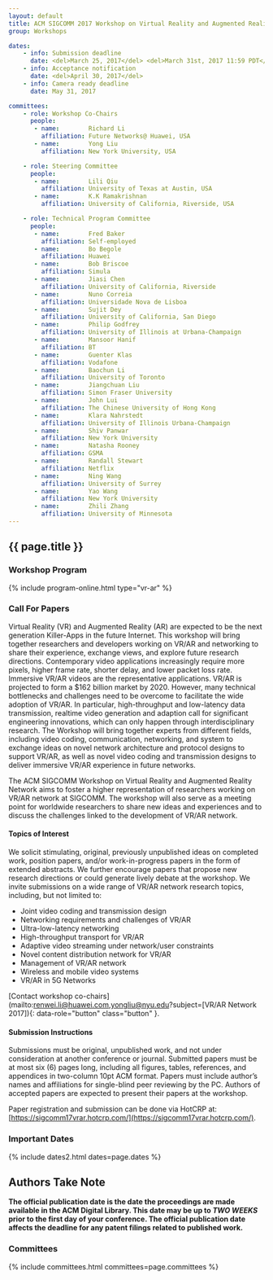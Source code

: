```yaml
---
layout: default
title: ACM SIGCOMM 2017 Workshop on Virtual Reality and Augmented Reality Network (VR/AR Network 2017)
group: Workshops

dates:
    - info: Submission deadline
      date: <del>March 25, 2017</del> <del>March 31st, 2017 11:59 PDT</del>
    - info: Acceptance notification
      date: <del>April 30, 2017</del>
    - info: Camera ready deadline
      date: May 31, 2017

committees:
    - role: Workshop Co-Chairs
      people:
       - name:        Richard Li
         affiliation: Future Networks@ Huawei, USA
       - name:        Yong Liu
         affiliation: New York University, USA

    - role: Steering Committee
      people:
       - name:        Lili Qiu
         affiliation: University of Texas at Austin, USA
       - name:        K.K Ramakrishnan
         affiliation: University of California, Riverside, USA

    - role: Technical Program Committee
      people:
       - name:        Fred Baker
         affiliation: Self-employed
       - name:        Bo Begole
         affiliation: Huawei
       - name:        Bob Briscoe
         affiliation: Simula
       - name:        Jiasi Chen
         affiliation: University of California, Riverside
       - name:        Nuno Correia
         affiliation: Universidade Nova de Lisboa
       - name:        Sujit Dey
         affiliation: University of California, San Diego
       - name:        Philip Godfrey
         affiliation: University of Illinois at Urbana-Champaign
       - name:        Mansoor Hanif
         affiliation: BT
       - name:        Guenter Klas
         affiliation: Vodafone
       - name:        Baochun Li
         affiliation: University of Toronto
       - name:        Jiangchuan Liu
         affiliation: Simon Fraser University
       - name:        John Lui
         affiliation: The Chinese University of Hong Kong
       - name:        Klara Nahrstedt
         affiliation: University of Illinois Urbana-Champaign
       - name:        Shiv Panwar
         affiliation: New York University
       - name:        Natasha Rooney
         affiliation: GSMA
       - name:        Randall Stewart
         affiliation: Netflix
       - name:        Ning Wang
         affiliation: University of Surrey
       - name:        Yao Wang
         affiliation: New York University
       - name:        Zhili Zhang
         affiliation: University of Minnesota
---
```


## {{ page.title }}

### Workshop Program

{% include program-online.html type="vr-ar" %}

### Call For Papers

Virtual Reality (VR) and Augmented Reality (AR) are expected to be the next generation Killer-Apps in the future Internet. This workshop will bring together researchers and developers working on VR/AR and networking to share their experience, exchange views, and explore future research directions. Contemporary video applications increasingly require more pixels, higher frame rate, shorter delay, and lower packet loss rate. Immersive VR/AR videos are the representative applications. VR/AR is projected to form a $162 billion market by 2020. However, many technical bottlenecks and challenges need to be overcome to facilitate the wide adoption of VR/AR. In particular, high-throughput and low-latency data transmission, realtime video generation and adaption call for significant engineering innovations, which can only happen through interdisciplinary research. The Workshop will bring together experts from different fields, including video coding, communication, networking, and system to exchange ideas on novel network architecture and protocol designs to support VR/AR, as well as novel video coding and transmission designs to deliver immersive VR/AR experience in future networks.

The ACM SIGCOMM Workshop on Virtual Reality and Augmented Reality Network aims to foster a higher representation of researchers working on VR/AR network at SIGCOMM. The workshop will also serve as a meeting point for worldwide researchers to share new ideas and experiences and to discuss the challenges linked to the development of VR/AR network.

#### Topics of Interest

We solicit stimulating, original, previously unpublished ideas on completed work, position papers, and/or work-in-progress papers in the form of extended abstracts. We further encourage papers that propose new research directions or could generate lively debate at the workshop. We invite submissions on a wide range of VR/AR network research topics, including, but not limited to:

- Joint video coding and transmission design
- Networking requirements and challenges of VR/AR
- Ultra-low-latency networking
- High-throughput transport for VR/AR
- Adaptive video streaming under network/user constraints
- Novel content distribution network for VR/AR
- Management of VR/AR network
- Wireless and mobile video systems
- VR/AR in 5G Networks

[Contact workshop co-chairs](mailto:renwei.li@huawei.com,yongliu@nyu.edu?subject=[VR/AR Network 2017]){: data-role="button" class="button" }.

#### Submission Instructions

Submissions must be original, unpublished work, and not under consideration at another conference or journal. Submitted papers must be at most six (6) pages long, including all figures, tables, references, and appendices in two-column 10pt ACM format. Papers must include author’s names and affiliations for single-blind peer reviewing by the PC. Authors of accepted papers are expected to present their papers at the workshop.

Paper registration and submission can be done via HotCRP at: [https://sigcomm17vrar.hotcrp.com/](https://sigcomm17vrar.hotcrp.com/).

### Important Dates

{% include dates2.html dates=page.dates %}

## Authors Take Note

**The official publication date is the date the proceedings are made available in the ACM Digital Library. This date may be up to *TWO WEEKS* prior to the first day of your conference. The official publication date affects the deadline for any patent filings related to published work.**

### Committees

{% include committees.html committees=page.committees %}

